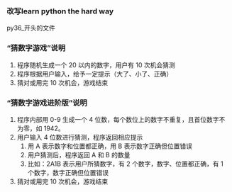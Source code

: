 ### 改写learn python the hard way
py36_开头的文件
### “猜数字游戏”说明
1. 程序随机生成一个 20 以内的数字，用户有 10 次机会猜测
2. 程序根据用户输入，给予一定提示（大了、小了、正确）
3. 猜对或用完 10 次机会，游戏结束
### “猜数字游戏进阶版”说明
1. 程序内部用 0-9 生成一个 4 位数，每个数位上的数字不重复，且首位数字不为零，如 1942。
2. 用户输入 4 位数进行猜测，程序返回相应提示
    1. 用 A 表示数字和位置都正确，用 B 表示数字正确但位置错误
    2. 用户猜测后，程序返回 A 和 B 的数量
    3. 比如：2A1B 表示用户所猜数字，有 2 个数字，数字、位置都正确，有 1 个数字，数字正确但位置错误
3. 猜对或用完 10 次机会，游戏结束
